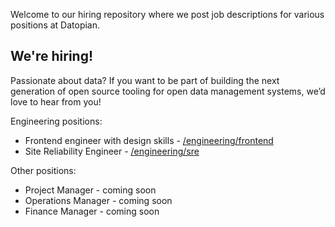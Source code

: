 Welcome to our hiring repository where we post job descriptions for various positions at Datopian.

## We're hiring!

Passionate about data? If you want to be part of building the next generation of open source tooling for open data management systems, we’d love to hear from you!

Engineering positions:

- Frontend engineer with design skills - [/engineering/frontend](/engineering/frontend.md)
- Site Reliability Engineer - [/engineering/sre](/engineering/sre.md)

Other positions:

- Project Manager - coming soon
- Operations Manager - coming soon
- Finance Manager - coming soon